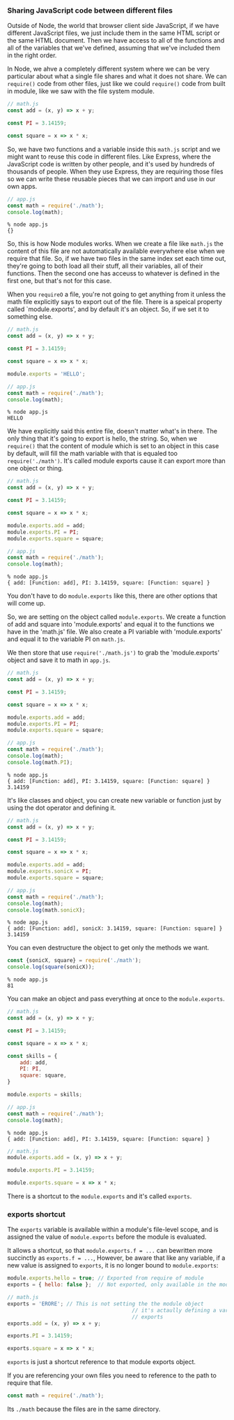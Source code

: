 ### Sharing JavaScript code between different files

Outside of Node, the world that browser client side JavaScript, if we have different JavaScript files, we just include them in the same HTML script or the same HTML document. Then we have access to all of the functions and all of the variables that we've defined, assuming that we've included them in the right order.

In Node, we ahve a completely different system where we can be very particular about what a single file shares and what it does not share. We can `require()` code from other files, just like we could `require()` code from built in module, like we saw with the file system module. 

```js 
// math.js
const add = (x, y) => x + y;

const PI = 3.14159;

const square = x => x * x;
```

So, we have two functions and a variable inside this `math.js` script and we might want to reuse this code in different files. Like Express, where the JavaScript code is written by other people, and it's used by hundreds of thousands of people. When they use Express, they are requiring those files so we can write these reusable pieces that we can import and use in our own apps. 

```js
// app.js
const math = require('./math');
console.log(math);
```

```shell
% node app.js
{}
```

So, this is how Node modules works. When we create a file like `math.js` the content of this file are not automatically available everywhere else when we require that file. So, if we have two files in the same index set each time out, they're going to both load all their stuff, all their variables, all of their functions. Then the second one has acceuss to whatever is defined in the first one, but that's not for this case.

When you `requireO` a file, you're not going to get anything from it unless the math file explicitly says to export out of the file. There is a speical property called `module.exports', and by default it's an object. So, if we set it to something else.

```js
// math.js
const add = (x, y) => x + y;

const PI = 3.14159;

const square = x => x * x;

module.exports = 'HELLO';
```

```js
// app.js
const math = require('./math');
console.log(math);
```

```shell
% node app.js 
HELLO
```

We have explicitly said this entire file, doesn't matter what's in there. The only thing that it's going to export is hello, the string. So, when we `require()` that the content of module which is set to an object in this case by default, will fill the math variable with that is equaled too `require('./math')`. It's called module exports cause it can export more than one object or thing. 

```js 
// math.js 
const add = (x, y) => x + y;

const PI = 3.14159;

const square = x => x * x;

module.exports.add = add;
module.exports.PI = PI;
module.exports.square = square;
```

```js
// app.js
const math = require('./math');
console.log(math);
```

```shell
% node app.js
{ add: [Function: add], PI: 3.14159, square: [Function: square] }
```

You don't have to do `module.exports` like this, there are other options that will come up. 

So, we are setting on the object called `module.exports`. We create a function of add and square into 'module.exports' and equal it to the functions we have in the 'math.js' file. We also create a PI variable with 'module.exports' and equal it to the variable PI on `math.js`.

We then store that use `require('./math.js')` to grab the 'module.exports' object and save it to math in `app.js`. 

```js
// math.js 
const add = (x, y) => x + y;

const PI = 3.14159;

const square = x => x * x;

module.exports.add = add;
module.exports.PI = PI;
module.exports.square = square;
```

```js
// app.js
const math = require('./math');
console.log(math);
console.log(math.PI);
```

```shell
% node app.js
{ add: [Function: add], PI: 3.14159, square: [Function: square] }
3.14159

```

It's like classes and object, you can create new variable or function just by using the dot operator and defining it. 

```js
// math.js 
const add = (x, y) => x + y;

const PI = 3.14159;

const square = x => x * x;

module.exports.add = add;
module.exports.sonicX = PI;
module.exports.square = square;
```

```js
// app.js
const math = require('./math');
console.log(math);
console.log(math.sonicX);
```

```shell
% node app.js
{ add: [Function: add], sonicX: 3.14159, square: [Function: square] }
3.14159
```

You can even destructure the object to get only the methods we want.

```js
const {sonicX, square} = require('./math');
console.log(square(sonicX));
```

```shell
% node app.js
81
```

You can make an object and pass everything at once to the `module.exports`.

```js
// math.js 
const add = (x, y) => x + y;

const PI = 3.14159;

const square = x => x * x;

const skills = {
    add: add,
    PI: PI,
    square: square,
} 

module.exports = skills;
```

```js
// app.js
const math = require('./math');
console.log(math);
```

```shell
% node app.js
{ add: [Function: add], PI: 3.14159, square: [Function: square] }
```

```js
// math.js 
module.exports.add = (x, y) => x + y;

module.exports.PI = 3.14159;

module.exports.square = x => x * x;

```

There is a shortcut to the `module.exports` and it's called `exports`.

### exports shortcut

The `exports` variable is available within a module's file-level scope, and is assigned the value of `module.exports` before the module is evaluated. 

It allows a shortcut, so that `module.exports.f = ...` can bewritten more succinctly as `exports.f = ...`, However, be aware that like any variable, if a new value is assigned to `exports`, it is no longer bound to `module.exports`: 

```js 
module.exports.hello = true; // Exported from require of module
exports = { hello: false };  // Not exported, only available in the module

```

```js
// math.js 
exports = 'ERORE'; // This is not setting the the module object
										// it's actaully defining a variable called
										// exports
exports.add = (x, y) => x + y;

exports.PI = 3.14159;

exports.square = x => x * x;


```

`exports` is just a shortcut reference to that module exports object. 

If you are referencing your own files you need to reference to the path to require that file.

```js
const math = require('./math');
```

Its `./math` because the files are in the same directory.